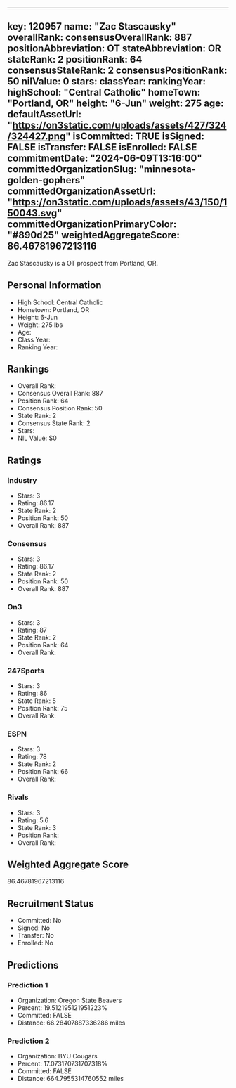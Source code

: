 ---
  key: 120957
  name: "Zac Stascausky"
  overallRank: 
  consensusOverallRank: 887
  positionAbbreviation: OT
  stateAbbreviation: OR
  stateRank: 2
  positionRank: 64
  consensusStateRank: 2
  consensusPositionRank: 50
  nilValue: 0
  stars: 
  classYear: 
  rankingYear: 
  highSchool: "Central Catholic"
  homeTown: "Portland, OR"
  height: "6-Jun"
  weight: 275
  age: 
  defaultAssetUrl: "https://on3static.com/uploads/assets/427/324/324427.png"
  isCommitted: TRUE
  isSigned: FALSE
  isTransfer: FALSE
  isEnrolled: FALSE
  commitmentDate: "2024-06-09T13:16:00"
  committedOrganizationSlug: "minnesota-golden-gophers"
  committedOrganizationAssetUrl: "https://on3static.com/uploads/assets/43/150/150043.svg"
  committedOrganizationPrimaryColor: "#890d25"
  weightedAggregateScore: 86.46781967213116
  ---
  
  Zac Stascausky is a OT prospect from Portland, OR.
  
  ## Personal Information
  - High School: Central Catholic
  - Hometown: Portland, OR
  - Height: 6-Jun
  - Weight: 275 lbs
  - Age: 
  - Class Year: 
  - Ranking Year: 
  
  ## Rankings
  - Overall Rank: 
  - Consensus Overall Rank: 887
  - Position Rank: 64
  - Consensus Position Rank: 50
  - State Rank: 2
  - Consensus State Rank: 2
  - Stars: 
  - NIL Value: $0
  
  ## Ratings
  
  ### Industry
  - Stars: 3
  - Rating: 86.17
  - State Rank: 2
  - Position Rank: 50
  - Overall Rank: 887
  
  ### Consensus
  - Stars: 3
  - Rating: 86.17
  - State Rank: 2
  - Position Rank: 50
  - Overall Rank: 887
  
  ### On3
  - Stars: 3
  - Rating: 87
  - State Rank: 2
  - Position Rank: 64
  - Overall Rank: 
  
  ### 247Sports
  - Stars: 3
  - Rating: 86
  - State Rank: 5
  - Position Rank: 75
  - Overall Rank: 
  
  ### ESPN
  - Stars: 3
  - Rating: 78
  - State Rank: 2
  - Position Rank: 66
  - Overall Rank: 
  
  ### Rivals
  - Stars: 3
  - Rating: 5.6
  - State Rank: 3
  - Position Rank: 
  - Overall Rank: 
  
  ## Weighted Aggregate Score
  86.46781967213116
  
  ## Recruitment Status
  - Committed: No
  - Signed: No
  - Transfer: No
  - Enrolled: No
  
  
  
  ## Predictions
  
  ### Prediction 1
  - Organization: Oregon State Beavers
  - Percent: 19.512195121951223%
  - Committed: FALSE
  - Distance: 66.28407887336286 miles
  
  ### Prediction 2
  - Organization: BYU Cougars
  - Percent: 17.073170731707318%
  - Committed: FALSE
  - Distance: 664.7955314760552 miles
  